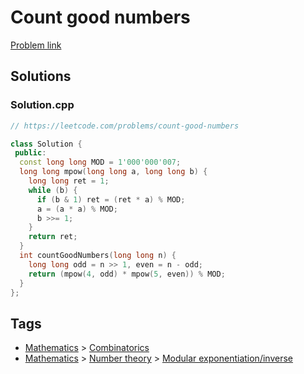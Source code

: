 # Count good numbers

[Problem link](https://leetcode.com/problems/count-good-numbers)

## Solutions


### Solution.cpp
```cpp
// https://leetcode.com/problems/count-good-numbers

class Solution {
 public:
  const long long MOD = 1'000'000'007;
  long long mpow(long long a, long long b) {
    long long ret = 1;
    while (b) {
      if (b & 1) ret = (ret * a) % MOD;
      a = (a * a) % MOD;
      b >>= 1;
    }
    return ret;
  }
  int countGoodNumbers(long long n) {
    long long odd = n >> 1, even = n - odd;
    return (mpow(4, odd) * mpow(5, even)) % MOD;
  }
};
```
## Tags

* [Mathematics](/Collections/mathematics.md#mathematics) > [Combinatorics](/Collections/mathematics.md#combinatorics)
* [Mathematics](/Collections/mathematics.md#mathematics) > [Number theory](/Collections/mathematics.md#number-theory) > [Modular exponentiation/inverse](/Collections/mathematics.md#modular-exponentiation-inverse)
